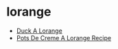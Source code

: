 # lorange

 * [Duck A Lorange](../../index/d/duck-a-lorange-102145.json)
 * [Pots De Creme A Lorange Recipe](../../index/p/pots-de-creme-a-lorange-recipe.json)
